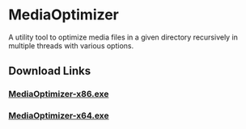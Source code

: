 # MediaOptimizer
A utility tool to optimize media files in a given directory recursively in multiple threads with various options.



## Download Links
### <a href="https://raw.githubusercontent.com/chaosifier/MediaOptimizer/master/MediaOptimizer/bin/Release/netcoreapp3.0/win10-x86/publish/MediaOptimizer-x86.exe">MediaOptimizer-x86.exe</a>
### <a href="https://raw.githubusercontent.com/chaosifier/MediaOptimizer/master/MediaOptimizer/bin/Release/netcoreapp3.0/win10-x64/publish/MediaOptimizer-x64.exe">MediaOptimizer-x64.exe</a>

